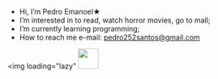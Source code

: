 - Hi, I’m Pedro Emanoel★
- I’m interested in to read, watch horror movies, go to mall;
- I’m currently learning programming;
- How to reach me e-mail: pedro252santos@gmail.com

<!---
pedrosantos252/pedrosantos252 is a ✨ special ✨ repository because its `README.md` (this file) appears on your GitHub profile.
You can click the Preview link to take a look at your changes.
--->
<img loading="lazy" <img src="https://cdn.jsdelivr.net/gh/devicons/devicon@latest/icons/threedsmax/threedsmax-original.svg"
width="40" height="40"/>
